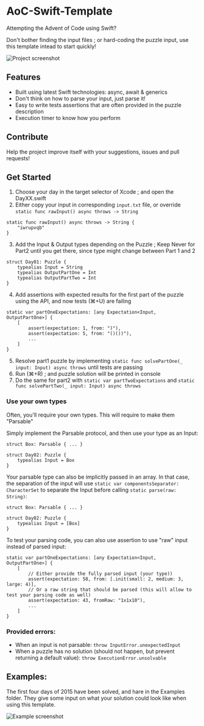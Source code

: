 # AoC-Swift-Template

Attempting the Advent of Code using Swift?

Don't bother finding the input files ; or hard-coding the puzzle input, use this template intead to start quickly!

![Project screenshot](https://raw.githubusercontent.com/Dean151/AoC-Swift-Template/main/Screenshot.png)

## Features

- Built using latest Swift technologies: async, await & generics
- Don't think on how to parse your input, just parse it!
- Easy to write tests assertions that are often provided in the puzzle description
- Execution timer to know how you perform

## Contribute

Help the project improve itself with your suggestions, issues and pull requests!

## Get Started

1. Choose your day in the target selector of Xcode ; and open the DayXX.swift
2. Either copy your input in corresponding `input.txt` file, or override `static func rawInput() async throws -> String`
```
static func rawInput() async throws -> String {
    "iwrupvqb"
}
```
3. Add the Input & Output types depending on the Puzzle ; Keep Never for Part2 until you get there, since type might change between Part 1 and 2
```
struct Day01: Puzzle {
    typealias Input = String
    typealias OutputPartOne = Int
    typealias OutputPartTwo = Int
}
```
4. Add assertions with expected results for the first part of the puzzle using the API, and now tests (⌘+U) are failing
```
static var partOneExpectations: [any Expectation<Input, OutputPartOne>] {
    [
        assert(expectation: 1, from: ")"),
        assert(expectation: 5, from: "()())"),
        ...
    ]
}
```
5. Resolve part1 puzzle by implementing `static func solvePartOne(_ input: Input) async throws` until tests are passing
6. Run (⌘+R) ; and puzzle solution will be printed in console
7. Do the same for part2 with `static var partTwoExpectations` and `static func solvePartTwo(_ input: Input) async throws`

### Use your own types

Often, you'll require your own types.
This will require to make them "Parsable"

Simply implement the Parsable protocol, and then use your type as an Input:
```
struct Box: Parsable { ... }

struct Day02: Puzzle {
    typealias Input = Box
}
```

Your parsable type can also be implicitly passed in an array. In that case, the separation of the input will use `static var componentsSeparator: CharacterSet` to separate the Input before calling `static parse(raw: String)`:
```
struct Box: Parsable { ... }

struct Day02: Puzzle {
    typealias Input = [Box]
}
```

To test your parsing code, you can also use assertion to use "raw" input instead of parsed input:
```
static var partOneExpectations: [any Expectation<Input, OutputPartOne>] {
    [
        // Either provide the fully parsed input (your type))
        assert(expectation: 58, from: [.init(small: 2, medium: 3, large: 4)],
        // Or a raw string that should be parsed (this will allow to test your parsing code as well)
        assert(expectation: 43, fromRaw: "1x1x10"),
        ...
    ]
}
```

### Provided errors:

- When an input is not parsable: `throw InputError.unexpectedInput`
- When a puzzle has no solution (should not happen, but prevent returning a default value): `throw ExecutionError.unsolvable`

## Examples:

The first four days of 2015 have been solved, and hare in the Examples folder.
They give some input on what your solution could look like when using this template.

![Example screenshot](https://raw.githubusercontent.com/Dean151/AoC-Swift-Template/main/Example.png)
